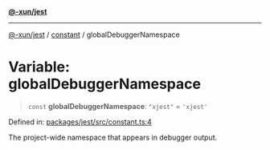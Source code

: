 [**@-xun/jest**](../../README.md)

***

[@-xun/jest](../../README.md) / [constant](../README.md) / globalDebuggerNamespace

# Variable: globalDebuggerNamespace

> `const` **globalDebuggerNamespace**: `"xjest"` = `'xjest'`

Defined in: [packages/jest/src/constant.ts:4](https://github.com/Xunnamius/test-utils/blob/3696efa4c8cc1cb5f8d43500a65042b7b73b2aeb/packages/jest/src/constant.ts#L4)

The project-wide namespace that appears in debugger output.
